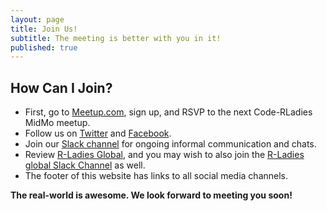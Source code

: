 ```yaml
---
layout: page
title: Join Us!
subtitle: The meeting is better with you in it!
published: true
---
```


## How Can I Join? 

* First, go to [Meetup.com](https://www.meetup.com/rladies-mid-mo/events), sign up, and RSVP to the next Code-RLadies MidMo meetup.
* Follow us on [Twitter](https://twitter.com/rmidmo) and [Facebook](https://www.facebook.com/groups/396114954402290). 
* Join our [Slack channel](http://bit.ly/2M5Xk2Z) for ongoing informal communication and chats.
* Review [R-Ladies Global](http://rladies.org/), and you may wish to also join the [R-Ladies global Slack Channel](https://rladies-community-slack.herokuapp.com/) as well. 
* The footer of this website has links to all social media channels. 

**The real-world is awesome. We look forward to meeting you soon!**
